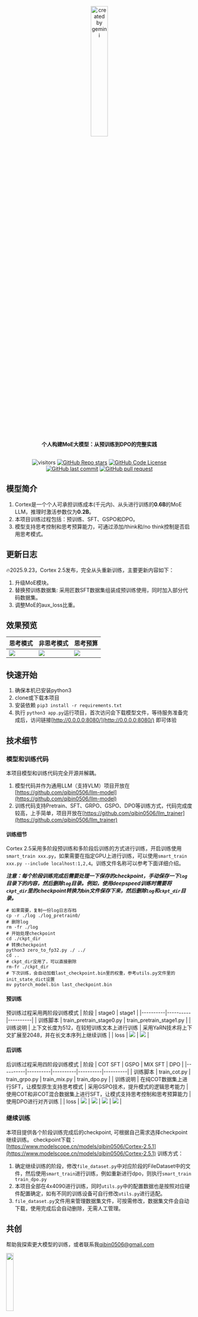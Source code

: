 <div align="center">
    <img alt="created by gemini" src="./images/logo.png" style="width: 30%">
</div>

<div align="center"><b>个人构建MoE大模型：从预训练到DPO的完整实践</b></div> <br />

<div align="center">

![visitors](https://visitor-badge.laobi.icu/badge?page_id=qibin0506/Cortex)
[![GitHub Repo stars](https://img.shields.io/github/stars/qibin0506/Cortex?style=social)](https://github.com/qibin0506/Cortex/stargazers)
[![GitHub Code License](https://img.shields.io/github/license/qibin0506/Cortex)](LICENSE)
[![GitHub last commit](https://img.shields.io/github/last-commit/qibin0506/Cortex)](https://github.com/qibin0506/Cortex/commits/master)
[![GitHub pull request](https://img.shields.io/badge/PRs-welcome-blue)](https://github.com/qibin0506/Cortex/pulls)
</div>

## 模型简介
1. Cortex是一个个人可承担训练成本(千元内)、从头进行训练的**0.6B**的MoE LLM，推理时激活参数仅为**0.2B**。
2. 本项目训练过程包括：预训练、SFT、GSPO和DPO。
3. 模型支持思考控制和思考预算能力，可通过添加/think和/no think控制是否启用思考模式。

## 更新日志
🔥2025.9.23，Cortex 2.5发布，完全从头重新训练，主要更新内容如下：
1. 升级MoE模块。
2. 替换预训练数据集: 采用匠数SFT数据集组装成预训练使用，同时加入部分代码数据集。
3. 调整MoE的aux_loss比重。


## 效果预览
| 思考模式 | 非思考模式 | 思考预算 |
|----------|----------|----------|
| <img src="./images/screenshot_1.png"> | <img src="./images/screenshot_2.png"> | <img src="./images/screenshot_3.png"> |


## 快速开始
1. 确保本机已安装python3
2. clone或下载本项目
3. 安装依赖 `pip3 install -r requirements.txt`
4. 执行 `python3 app.py`运行项目，首次访问会下载模型文件，等待服务准备完成后，访问链接[http://0.0.0.0:8080/](http://0.0.0.0:8080/) 即可体验


## 技术细节
### 模型和训练代码
本项目模型和训练代码完全开源并解耦。
1. 模型代码并作为通用LLM（支持VLM）项目开放在[https://github.com/qibin0506/llm-model](https://github.com/qibin0506/llm-model)
2. 训练代码支持Pretrain、SFT、GRPO、GSPO、DPO等训练方式，代码完成度较高，上手简单，项目开放在[https://github.com/qibin0506/llm_trainer](https://github.com/qibin0506/llm_trainer)

#### 训练细节
Cortex 2.5采用多阶段预训练和多阶段后训练的方式进行训练，开启训练使用`smart_train xxx.py`，如果需要在指定GPU上进行训练，可以使用`smart_train xxx.py --include localhost:1,2,4`。训练文件名称可以参考下面详细介绍。

***注意：每个阶段训练完成后需要处理一下保存的checkpoint，手动保存一下`log`目录下的内容，然后删除`log`目录。例如，使用deepspeed训练时需要将`ckpt_dir`里的checkpoint转换为bin文件保存下来，然后删除`log`和`ckpt_dir`目录。***
``` shell
# 如果需要，复制一份log日志存档
cp -r ./log ./log_pretrain0/
# 删除log
rm -fr ./log
# 开始处理checkpoint
cd ./ckpt_dir
# 转换checkpoint
python3 zero_to_fp32.py ./ ../
cd ..
# ckpt_dir没用了，可以直接删除
rm-fr ./ckpt_dir
# 下次训练，会自动加载last_checkpoint.bin里的权重，参考utils.py文件里的init_state_dict设置
mv pytorch_model.bin last_checkpoint.bin
```

#### 预训练
预训练过程采用两阶段训练模式
| 阶段 | stage0 | stage1 |
|----------|----------|----------|
| 训练脚本 | train_pretrain_stage0.py | train_pretrain_stage1.py |
| 训练说明 | 上下文长度为512，在较短训练文本上进行训练 | 采用YaRN技术将上下文扩展至2048，并在长文本序列上继续训练 |
| loss | <img src="./images/loss_pretrain_stage0.png"> | <img src="./images/loss_pretrain_stage1.png">  |


#### 后训练
后训练过程采用四阶段训练模式
| 阶段 | COT SFT | GSPO | MIX SFT | DPO |
|----------|----------|----------|----------|----------|
| 训练脚本 | train_cot.py | train_grpo.py | train_mix.py | train_dpo.py |
| 训练说明 | 在纯COT数据集上进行SFT，让模型原生支持思考模式 | 采用GSPO技术，提升模式的逻辑思考能力 | 使用COT和非COT混合数据集上进行SFT，让模式支持思考控制和思考预算能力 | 使用DPO进行对齐训练 |
| loss | <img src="./images/loss_cot.png"> | <img src="./images/loss_gspo.png"> | <img src="./images/loss_mix.png"> | <img src="./images/loss_dpo.png"> |

### 继续训练
本项目提供各个阶段训练完成后的checkpoint, 可根据自己需求选择checkpoint继续训练。
checkpoint下载：[https://www.modelscope.cn/models/qibin0506/Cortex-2.5.1](https://www.modelscope.cn/models/qibin0506/Cortex-2.5.1)
训练方式：
1. 确定继续训练的阶段，修改`file_dataset.py`中对应阶段的FileDataset中的文件，然后使用`smart_train`进行训练，例如重新进行dpo，则执行`smart_train train_dpo.py`
2. 本项目全部在4x4090进行训练，同时`utils.py`中的配置数据也是按照对应硬件配置确定，如有不同的训练设备可自行修改`utils.py`进行适配。
3. `file_dataset.py`文件用来管理数据集文件，可按需修改，数据集文件会自动下载，使用完成后会自动删除，无需人工管理。

## 共创
帮助我探索更大模型的训练，或者联系我[qibin0506@gmail.com](mailto:qibin0506@gmail.com)

<img alt="" src="./images/wechat.jpg" style="width: 20%"> <br/> <img alt="" src="./images/alipay.jpg" style="width: 20%">


## star-history
<picture>
  <source media="(prefers-color-scheme: dark)" srcset="https://api.star-history.com/svg?repos=qibin0506/Cortex&type=Date&theme=dark"/>
  <source media="(prefers-color-scheme: light)" srcset="https://api.star-history.com/svg?repos=qibin0506/Cortex&type=Date"/>
  <img alt="Star History Chart" src="https://api.star-history.com/svg?repos=qibin0506/Cortex&type=Date"/>
</picture>
